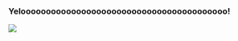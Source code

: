 ### Yelooooooooooooooooooooooooooooooooooooooooo!

<!--
**AdheelAhmed-D3CD/AdheelAhmed-D3CD** is a ✨ _special_ ✨ repository because its `README.md` (this file) appears on your GitHub profile.

Here are some ideas to get you started:

- 🔭 I’m currently working on ...
- 🌱 I’m currently learning ...
- 👯 I’m looking to collaborate on ...
- 🤔 I’m looking for help with ...
- 💬 Ask me about ...
- 📫 How to reach me: ...
- 😄 Pronouns: ...
- ⚡ Fun fact: ...
-->
<img src="https://github-readme-stats.vercel.app/api?username=AdheelAhmed-D3CD&&show_icons=true&title_color=ffffff&icon_color=bb2acf&text_color=daf7dc&bg_color=151515">

